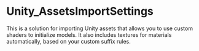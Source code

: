 # Unity_AssetsImportSettings
This is a solution for importing Unity assets that allows you to use custom shaders to initialize models. It also includes textures for materials automatically, based on your custom suffix rules.
